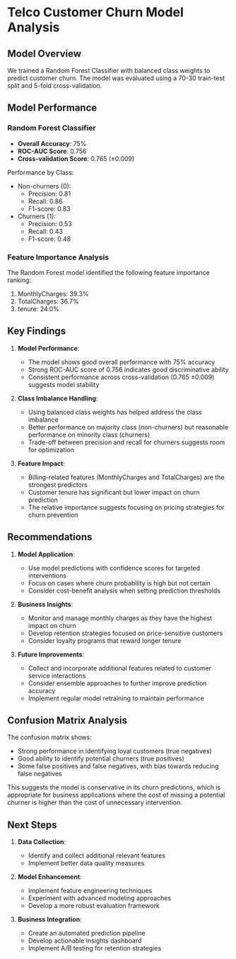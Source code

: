 # Telco Customer Churn Model Analysis

## Model Overview

We trained a Random Forest Classifier with balanced class weights to predict customer churn. The model was evaluated using a 70-30 train-test split and 5-fold cross-validation.

## Model Performance

### Random Forest Classifier

- **Overall Accuracy**: 75%
- **ROC-AUC Score**: 0.756
- **Cross-validation Score**: 0.765 (±0.009)

Performance by Class:
- Non-churners (0):
  - Precision: 0.81
  - Recall: 0.86
  - F1-score: 0.83
- Churners (1):
  - Precision: 0.53
  - Recall: 0.43
  - F1-score: 0.48

### Feature Importance Analysis

The Random Forest model identified the following feature importance ranking:
1. MonthlyCharges: 39.3%
2. TotalCharges: 36.7%
3. tenure: 24.0%

## Key Findings

1. **Model Performance**:
   - The model shows good overall performance with 75% accuracy
   - Strong ROC-AUC score of 0.756 indicates good discriminative ability
   - Consistent performance across cross-validation (0.765 ±0.009) suggests model stability

2. **Class Imbalance Handling**:
   - Using balanced class weights has helped address the class imbalance
   - Better performance on majority class (non-churners) but reasonable performance on minority class (churners)
   - Trade-off between precision and recall for churners suggests room for optimization

3. **Feature Impact**:
   - Billing-related features (MonthlyCharges and TotalCharges) are the strongest predictors
   - Customer tenure has significant but lower impact on churn prediction
   - The relative importance suggests focusing on pricing strategies for churn prevention

## Recommendations

1. **Model Application**:
   - Use model predictions with confidence scores for targeted interventions
   - Focus on cases where churn probability is high but not certain
   - Consider cost-benefit analysis when setting prediction thresholds

2. **Business Insights**:
   - Monitor and manage monthly charges as they have the highest impact on churn
   - Develop retention strategies focused on price-sensitive customers
   - Consider loyalty programs that reward longer tenure

3. **Future Improvements**:
   - Collect and incorporate additional features related to customer service interactions
   - Consider ensemble approaches to further improve prediction accuracy
   - Implement regular model retraining to maintain performance

## Confusion Matrix Analysis

The confusion matrix shows:
- Strong performance in identifying loyal customers (true negatives)
- Good ability to identify potential churners (true positives)
- Some false positives and false negatives, with bias towards reducing false negatives

This suggests the model is conservative in its churn predictions, which is appropriate for business applications where the cost of missing a potential churner is higher than the cost of unnecessary intervention.

## Next Steps

1. **Data Collection**:
   - Identify and collect additional relevant features
   - Implement better data quality measures

2. **Model Enhancement**:
   - Implement feature engineering techniques
   - Experiment with advanced modeling approaches
   - Develop a more robust evaluation framework

3. **Business Integration**:
   - Create an automated prediction pipeline
   - Develop actionable insights dashboard
   - Implement A/B testing for retention strategies 
